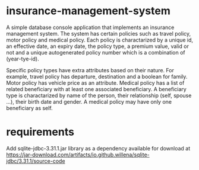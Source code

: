 # insurance-management-system
A simple database console application that implements an insurance management system. The system has certain policies such as travel policy, motor policy and medical policy.
Each policy is charactarized by a unique id, an effective date, an expiry date, the policy type, a premium value, valid or not and a unique autogenerated policy number which is a combination of (year-tye-id).

Specific policy types have extra attributes based on their nature. For example, travel policy has departure, destination and a boolean for family. Motor policy has vehicle price as an attribute. Medical 
policy has a list of related beneficiary with at least one associated beneficiary.
A beneficiary type is charactarized by name of the person, their relationship (self, spouse ...), their birth date and gender. A medical policy may have only one beneficiary as self.

# requirements
Add sqlite-jdbc-3.31.1.jar library as a dependency available for download at https://jar-download.com/artifacts/io.github.willena/sqlite-jdbc/3.31.1/source-code
